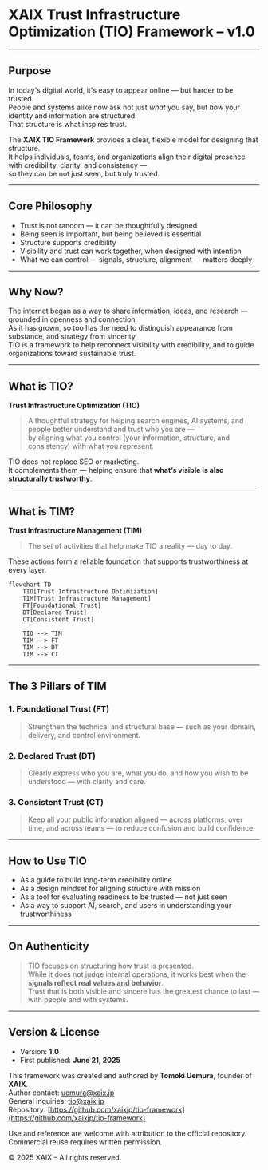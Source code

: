 # XAIX Trust Infrastructure Optimization (TIO) Framework – v1.0

---

## Purpose

In today's digital world, it's easy to appear online — but harder to be trusted.  
People and systems alike now ask not just *what* you say, but *how* your identity and information are structured.  
That structure is what inspires trust.

The **XAIX TIO Framework** provides a clear, flexible model for designing that structure.  
It helps individuals, teams, and organizations align their digital presence with credibility, clarity, and consistency —  
so they can be not just seen, but truly trusted.

---

## Core Philosophy

- Trust is not random — it can be thoughtfully designed  
- Being seen is important, but being believed is essential  
- Structure supports credibility  
- Visibility and trust can work together, when designed with intention  
- What we can control — signals, structure, alignment — matters deeply

---

## Why Now?

The internet began as a way to share information, ideas, and research — grounded in openness and connection.  
As it has grown, so too has the need to distinguish appearance from substance, and strategy from sincerity.  
TIO is a framework to help reconnect visibility with credibility, and to guide organizations toward sustainable trust.

---

## What is TIO?

**Trust Infrastructure Optimization (TIO)**  
> A thoughtful strategy for helping search engines, AI systems, and people better understand and trust who you are —  
> by aligning what you control (your information, structure, and consistency) with what you represent.

TIO does not replace SEO or marketing.  
It complements them — helping ensure that **what’s visible is also structurally trustworthy**.

---

## What is TIM?

**Trust Infrastructure Management (TIM)**  
> The set of activities that help make TIO a reality — day to day.

These actions form a reliable foundation that supports trustworthiness at every layer.

```mermaid
flowchart TD
    TIO[Trust Infrastructure Optimization]
    TIM[Trust Infrastructure Management]
    FT[Foundational Trust]
    DT[Declared Trust]
    CT[Consistent Trust]

    TIO --> TIM
    TIM --> FT
    TIM --> DT
    TIM --> CT
```

---

## The 3 Pillars of TIM

### 1. Foundational Trust (FT)

> Strengthen the technical and structural base — such as your domain, delivery, and control environment.

### 2. Declared Trust (DT)

> Clearly express who you are, what you do, and how you wish to be understood — with clarity and care.

### 3. Consistent Trust (CT)

> Keep all your public information aligned — across platforms, over time, and across teams — to reduce confusion and build confidence.

---

## How to Use TIO

- As a guide to build long-term credibility online  
- As a design mindset for aligning structure with mission  
- As a tool for evaluating readiness to be trusted — not just seen  
- As a way to support AI, search, and users in understanding your trustworthiness

---

## On Authenticity

> TIO focuses on structuring how trust is presented.  
> While it does not judge internal operations, it works best when the **signals reflect real values and behavior**.  
> Trust that is both visible and sincere has the greatest chance to last — with people and with systems.

---

## Version & License

- Version: **1.0**
- First published: **June 21, 2025**

This framework was created and authored by **Tomoki Uemura**, founder of **XAIX**.  
Author contact: [uemura@xaix.jp](mailto:uemura@xaix.jp)  
General inquiries: [tio@xaix.jp](mailto:tio@xaix.jp)  
Repository: [https://github.com/xaixjp/tio-framework](https://github.com/xaixjp/tio-framework)

Use and reference are welcome with attribution to the official repository.  
Commercial reuse requires written permission.

© 2025 XAIX – All rights reserved.

